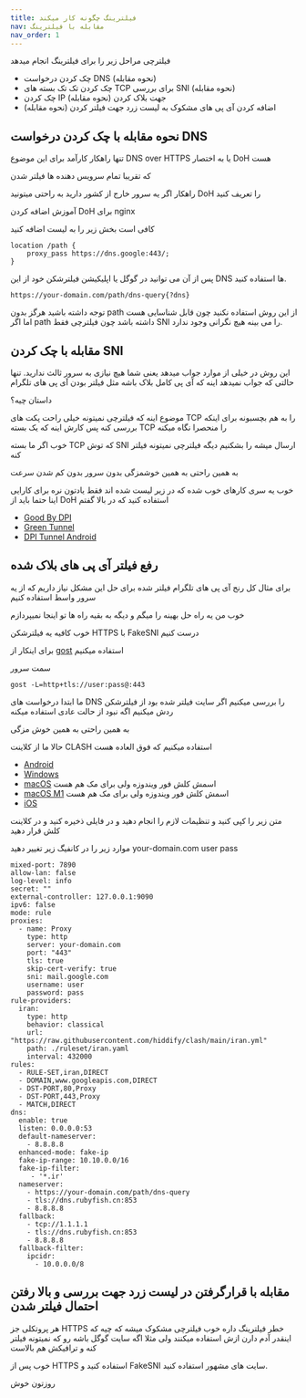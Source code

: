 ```yaml
---
title: فیلترینگ چگونه کار میکند
nav: مقابله با فیلترینگ
nav_order: 1
---
```


فیلترچی مراحل زیر را برای فیلترینگ انجام میدهد
- چک کردن درخواست DNS (نحوه مقابله)
- چک کردن تک تک بسته های TCP برای بررسی SNI (نحوه مقابله)
- چک کردن IP جهت بلاک کردن (نحوه مقابله)
- اضافه کردن آی پی های مشکوک به لیست زرد جهت فیلتر کردن (نحوه مقابله)

## نحوه مقابله با چک کردن درخواست DNS
تنها راهکار کارآمد برای این موضوع DNS over HTTPS یا به اختصار DoH هست

که تقریبا تمام سرویس دهنده ها فیلتر شدن

راهکار اگر یه سرور خارج از کشور دارید به راحتی میتونید DoH را تعریف کنید

آموزش اضافه کردن DoH برای nginx

کافی است بخش زیر را به لیست اضافه کنید
```
location /path {
    proxy_pass https://dns.google:443/;
}
 ```
پس از آن می توانید در گوگل یا اپلیکیشن فیلترشکن خود از این DNS ها استفاده کنید.

```
https://your-domain.com/path/dns-query{?dns}
```

توجه داشته باشید هرگز بدون path از این روش استفاده نکنید چون قابل شناسایی هست اما اگر path داشته باشد چون فیلترچی فقط SNI را می بینه هیچ نگرانی وجود ندارد.

## مقابله با چک کردن SNI 
این روش در خیلی از موارد جواب میدهد یعنی شما هیچ نیازی به سرور ثالث ندارید.
تنها حالتی که جواب نمیدهد اینه که آی پی کامل بلاک  باشه مثل فیلتر بودن آی پی های تلگرام

داستان چیه؟

موضوع اینه که فیلترچی نمیتونه خیلی راحت پکت های TCP را به هم بچسبونه برای اینکه بررسی کنه
پس کارش اینه که یک بسته TCP را منحصرا نگاه میکنه

خوب اگر ما بسته TCP که توش SNI ارسال میشه را بشکنیم دیگه فیلترچی نمیتونه فیلتر کنه

به همین راحتی به همین خوشمزگی بدون سرور بدون کم شدن سرعت

خوب یه سری کارهای خوب شده که در زیر لیست شده اند
فقط یادتون نره برای کارایی اینا حتما باید از DoH استفاده کنید که در بالا گفتم

- [Good By DPI](https://github.com/ValdikSS/GoodbyeDPI)
- [Green Tunnel](https://github.com/SadeghHayeri/GreenTunnel)
- [DPI Tunnel Android](https://github.com/zhenyolka/DPITunnel-android)


## رفع فیلتر آی پی های بلاک شده

برای مثال کل رنج آی پی های تلگرام فیلتر شده
برای حل این مشکل نیاز داریم که از یه سرور واسط استفاده کنیم

خوب من یه راه حل بهینه را میگم و دیگه به بقیه راه ها تو اینجا نمیپردازم


خوب کافیه یه فیلترشکن HTTPS با FakeSNI درست کنیم

 برای اینکار از [gost](https://github.com/ginuerzh/gost/blob/master/README_en.md) استفاده میکنیم

سمت سرور
```
gost -L=http+tls://user:pass@:443
```

ما ابتدا درخواست های DNS را بررسی میکنیم
اگر سایت فیلتر شده بود از فیلترشکن ردش میکنیم
اگه نبود از حالت عادی استفاده میکنه

به همین راحتی به همین خوش مزگی

حالا ما از کلاینت CLASH استفاده میکنیم که فوق العاده هست

- [Android](https://github.com/Kr328/ClashForAndroid)
- [Windows](https://github.com/Fndroid/clash_for_windows_pkg/releases/download/0.20.4/Clash.for.Windows.Setup.0.20.4.exe)
- [macOS](https://github.com/Fndroid/clash_for_windows_pkg/releases/download/0.20.4/Clash.for.Windows-0.20.4.dmg) اسمش کلش فور ویندوزه ولی برای مک هم هست
- [macOS M1](https://github.com/Fndroid/clash_for_windows_pkg/releases/download/0.20.4/Clash.for.Windows-0.20.4-arm64.dmg)  اسمش کلش فور ویندوزه ولی برای مک هم هست
- [iOS](https://apps.apple.com/app/stash/id1596063349?platform=iphone)

متن زیر را کپی کنید و تنظیمات لازم را انجام دهید و در فایلی ذخیره کنید و در کلاینت کلش قرار دهید

موارد زیر را در کانفیگ زیر تغییر دهید
your-domain.com
user
pass

```
mixed-port: 7890
allow-lan: false
log-level: info
secret: ""
external-controller: 127.0.0.1:9090
ipv6: false
mode: rule
proxies:
  - name: Proxy
    type: http
    server: your-domain.com
    port: "443"
    tls: true
    skip-cert-verify: true
    sni: mail.google.com  
    username: user
    password: pass
rule-providers:
  iran:
    type: http
    behavior: classical
    url: "https://raw.githubusercontent.com/hiddify/clash/main/iran.yml"
    path: ./ruleset/iran.yaml
    interval: 432000
rules:
  - RULE-SET,iran,DIRECT
  - DOMAIN,www.googleapis.com,DIRECT
  - DST-PORT,80,Proxy
  - DST-PORT,443,Proxy
  - MATCH,DIRECT
dns:
  enable: true
  listen: 0.0.0.0:53
  default-nameserver:
    - 8.8.8.8
  enhanced-mode: fake-ip
  fake-ip-range: 10.10.0.0/16
  fake-ip-filter:
     - '*.ir'
  nameserver:
    - https://your-domain.com/path/dns-query
    - tls://dns.rubyfish.cn:853
    - 8.8.8.8
  fallback:
    - tcp://1.1.1.1
    - tls://dns.rubyfish.cn:853
    - 8.8.8.8
  fallback-filter:
    ipcidr:
      - 10.0.0.0/8
```


## مقابله با قرارگرفتن در لیست زرد جهت بررسی و بالا رفتن احتمال فیلتر شدن

هر پروتکلی جز HTTPS خطر فیلترینگ داره
خوب فیلترچی مشکوک میشه که چیه که اینقدر آدم دارن ازش استفاده میکنند
ولی مثلا اگه سایت گوگل باشه رو که نمیتونه فیلتر کنه و ترافیکش هم بالاست

خوب پس از HTTPS استفاده کنید و FakeSNI سایت های مشهور استفاده کنید.

روزتون خوش
